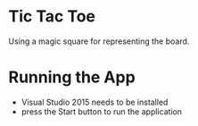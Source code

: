 # Tic Tac Toe

Using a magic square for representing the board.


# Running the App

* Visual Studio 2015 needs to be installed
* press the Start button to run the application

